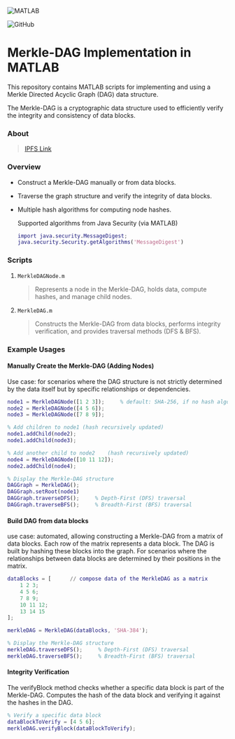![MATLAB](https://img.shields.io/badge/MATLAB-%23D00000.svg?style=plastic&logo=mathworks&logoColor=white)

![GitHub](https://img.shields.io/github/license/Ramy-Badr-Ahmed/Merkle-DAG-Matlab?cached)

# Merkle-DAG Implementation in MATLAB

This repository contains MATLAB scripts for implementing and using a Merkle Directed Acyclic Graph (DAG) data structure.

The Merkle-DAG is a cryptographic data structure used to efficiently verify the integrity and consistency of data blocks.

### About

> [IPFS Link](https://docs.ipfs.tech/concepts/merkle-dag/)

### Overview

- Construct a Merkle-DAG manually or from data blocks.
- Traverse the graph structure and verify the integrity of data blocks.
- Multiple hash algorithms for computing node hashes.
   
    Supported algorithms from Java Security (via MATLAB)  
    ```matlab
    import java.security.MessageDigest;
    java.security.Security.getAlgorithms('MessageDigest')
    ```

### Scripts

1. `MerkleDAGNode.m`

   > Represents a node in the Merkle-DAG, holds data, compute hashes, and manage child nodes.

2. `MerkleDAG.m`

   > Constructs the Merkle-DAG from data blocks, performs integrity verification, and provides traversal methods (DFS & BFS).

### Example Usages

#### Manually Create the Merkle-DAG (Adding Nodes)

Use case: for scenarios where the DAG structure is not strictly determined by the data itself but by specific relationships or dependencies.

```matlab
node1 = MerkleDAGNode([1 2 3]);     % default: SHA-256, if no hash algorithm specified
node2 = MerkleDAGNode([4 5 6]);
node3 = MerkleDAGNode([7 8 9]);

% Add children to node1 (hash recursively updated)
node1.addChild(node2);
node1.addChild(node3);

% Add another child to node2    (hash recursively updated)
node4 = MerkleDAGNode([10 11 12]);
node2.addChild(node4);

% Display the Merkle-DAG structure
DAGGraph = MerkleDAG();
DAGGraph.setRoot(node1)
DAGGraph.traverseDFS();     % Depth-First (DFS) traversal
DAGGraph.traverseBFS();     % Breadth-First (BFS) traversal

```

#### Build DAG from data blocks

use case: automated, allowing constructing a Merkle-DAG from a matrix of data blocks.
Each row of the matrix represents a data block. The DAG is built by hashing these blocks into the graph. 
For scenarios where the relationships between data blocks are determined by their positions in the matrix.

```matlab
dataBlocks = [      // compose data of the MerkleDAG as a matrix
    1 2 3;
    4 5 6;
    7 8 9;
    10 11 12;
    13 14 15
];

merkleDAG = MerkleDAG(dataBlocks, 'SHA-384');

% Display the Merkle-DAG structure
merkleDAG.traverseDFS();     % Depth-First (DFS) traversal
merkleDAG.traverseBFS();     % Breadth-First (BFS) traversal
```

#### Integrity Verification

The verifyBlock method checks whether a specific data block is part of the Merkle-DAG. 
Computes the hash of the data block and verifying it against the hashes in the DAG.

```matlab
% Verify a specific data block 
dataBlockToVerify = [4 5 6];
merkleDAG.verifyBlock(dataBlockToVerify);
```
